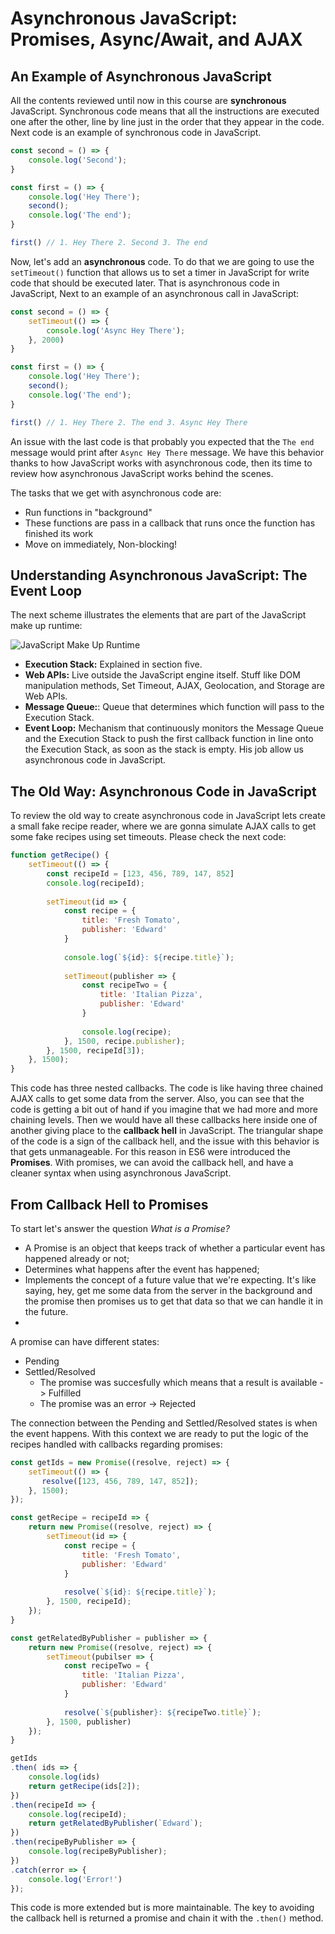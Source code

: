 Asynchronous JavaScript: Promises, Async/Await, and AJAX
========================================================

An Example of Asynchronous JavaScript
-------------------------------------

All the contents reviewed until now in this course are **synchronous** JavaScript. Synchronous code means that all the instructions are executed one after the other, line by line just in the order that they appear in the code. Next code is an example of synchronous code in JavaScript.

```javascript
const second = () => {
    console.log('Second');
}

const first = () => {
    console.log('Hey There');
    second();
    console.log('The end');
}

first() // 1. Hey There 2. Second 3. The end
```

Now, let's add an **asynchronous** code. To do that we are going to use the `setTimeout()` function that allows us to set a timer in JavaScript for write code that should be executed later. That is asynchronous code in JavaScript, Next to an example of an asynchronous call in JavaScript:

```javascript
const second = () => {
    setTimeout(() => {
        console.log('Async Hey There');
    }, 2000)
}

const first = () => {
    console.log('Hey There');
    second();
    console.log('The end');
}

first() // 1. Hey There 2. The end 3. Async Hey There
```

An issue with the last code is that probably you expected that the `The end` message would print after `Async Hey There` message. We have this behavior thanks to how JavaScript works with asynchronous code, then its time to review how asynchronous JavaScript works behind the scenes.

The tasks that we get with asynchronous code are:

- Run functions in "background"
- These functions are pass in a callback that runs once the function has finished its work
- Move on immediately, Non-blocking!

Understanding Asynchronous JavaScript: The Event Loop
-----------------------------------------------------

The next scheme illustrates the elements that are part of the JavaScript make up runtime:

![JavaScript Make Up Runtime](https://cdn.scotch.io/4974/xCkAPcmuQNqQCGpO2avR_Event-loop.png.jpg)

- **Execution Stack:** Explained in section five.
- **Web APIs:** Live outside the JavaScript engine itself. Stuff like DOM manipulation methods, Set Timeout, AJAX, Geolocation, and Storage are Web APIs.
- **Message Queue:**: Queue that determines which function will pass to the Execution Stack.
- **Event Loop:** Mechanism that continuously monitors the Message Queue and the Execution Stack to push the first callback function in line onto the Execution Stack, as soon as the stack is empty. His job allow us asynchronous code in JavaScript.

The Old Way: Asynchronous Code in JavaScript
--------------------------------------------

To review the old way to create asynchronous code in JavaScript lets create a small fake recipe reader, where we are gonna simulate AJAX calls to get some fake recipes using set timeouts. Please check the next code:

```javascript
function getRecipe() {
    setTimeout(() => {
        const recipeId = [123, 456, 789, 147, 852]
        console.log(recipeId);
        
        setTimeout(id => {
            const recipe = {
                title: 'Fresh Tomato',
                publisher: 'Edward'
            }
            
            console.log(`${id}: ${recipe.title}`);
            
            setTimeout(publisher => {
                const recipeTwo = {
                    title: 'Italian Pizza',
                    publisher: 'Edward'
                }
                
                console.log(recipe);
            }, 1500, recipe.publisher);
        }, 1500, recipeId[3]);
    }, 1500);
}
```

This code has three nested callbacks. The code is like having three chained AJAX calls to get some data from the server. Also, you can see that the code is getting a bit out of hand if you imagine that we had more and more chaining levels. Then we would have all these callbacks here inside one of another giving place to the **callback hell** in JavaScript. The triangular shape of the code is a sign of the callback hell, and the issue with this behavior is that gets unmanageable. For this reason in ES6 were introduced the **Promises**. With promises, we can avoid the callback hell, and have a cleaner syntax when using asynchronous JavaScript.

From Callback Hell to Promises
------------------------------

To start let's answer the question *What is a Promise?*

- A Promise is an object that keeps track of whether a particular event has happened already or not;
- Determines what happens after the event has happened;
- Implements the concept of a future value that we're expecting. It's like saying, hey, get me some data from the server in the background and the promise then promises us to get that data so that we can handle it in the future.
- 
A promise can have different states:

- Pending
- Settled/Resolved
    - The promise was succesfully which means that a result is available -> Fulfilled
    - The promise was an error -> Rejected

The connection between the Pending and Settled/Resolved states is when the event happens. With this context we are ready to put the logic of the recipes handled with callbacks regarding promises:


```javascript
const getIds = new Promise((resolve, reject) => {
    setTimeout(() => {
       resolve([123, 456, 789, 147, 852]);
    }, 1500);
});

const getRecipe = recipeId => {
    return new Promise((resolve, reject) => {
        setTimeout(id => {
            const recipe = {
                title: 'Fresh Tomato',
                publisher: 'Edward'
            }
            
            resolve(`${id}: ${recipe.title}`);
        }, 1500, recipeId);
    });
}

const getRelatedByPublisher = publisher => {
    return new Promise((resolve, reject) => {
        setTimeout(pubilser => {
            const recipeTwo = {
                title: 'Italian Pizza',
                publisher: 'Edward'
            }
            
            resolve(`${publisher}: ${recipeTwo.title}`);
        }, 1500, publisher)
    });
}

getIds
.then( ids => {
    console.log(ids)
    return getRecipe(ids[2]);
})
.then(recipeId => {
    console.log(recipeId);
    return getRelatedByPublisher(`Edward`);
})
.then(recipeByPublisher => {
    console.log(recipeByPublisher);
})
.catch(error => {
    console.log('Error!')
});
```

This code is more extended but is more maintainable. The key to avoiding the callback hell is returned a promise and chain it with the `.then()` method.